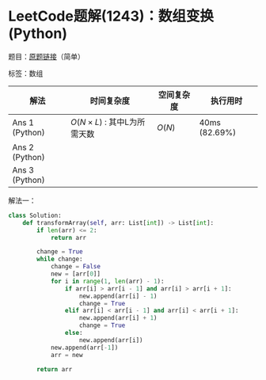 # LeetCode题解(1243)：数组变换(Python)

题目：[原题链接](https://leetcode-cn.com/problems/array-transformation/)（简单）

标签：数组

| 解法           | 时间复杂度                 | 空间复杂度 | 执行用时      |
| -------------- | -------------------------- | ---------- | ------------- |
| Ans 1 (Python) | $O(N×L)$ : 其中L为所需天数 | $O(N)$     | 40ms (82.69%) |
| Ans 2 (Python) |                            |            |               |
| Ans 3 (Python) |                            |            |               |

解法一：

```python
class Solution:
    def transformArray(self, arr: List[int]) -> List[int]:
        if len(arr) <= 2:
            return arr

        change = True
        while change:
            change = False
            new = [arr[0]]
            for i in range(1, len(arr) - 1):
                if arr[i] > arr[i - 1] and arr[i] > arr[i + 1]:
                    new.append(arr[i] - 1)
                    change = True
                elif arr[i] < arr[i - 1] and arr[i] < arr[i + 1]:
                    new.append(arr[i] + 1)
                    change = True
                else:
                    new.append(arr[i])
            new.append(arr[-1])
            arr = new

        return arr
```